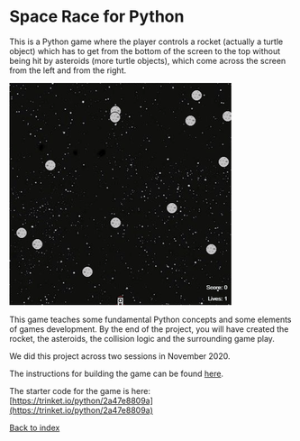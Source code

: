 # Space Race for Python

This is a Python game where the player controls a rocket (actually a turtle object) which has to get from the bottom of the screen to the top without being hit by asteroids (more turtle objects), which come across the screen from the left and from the right.

![alt text](spaceracedemo.gif "Demo of Space Race")

This game teaches some fundamental Python concepts and some elements of games development. By the end of the project, you will have created the rocket, the asteroids, the collision logic and the surrounding game play.

We did this project across two sessions in November 2020.

The instructions for building the game can be found [here](https://github.com/WokLibCodeClub/SpaceRace).

The starter code for the game is here: [https://trinket.io/python/2a47e8809a](https://trinket.io/python/2a47e8809a)

[Back to index](README.md)
